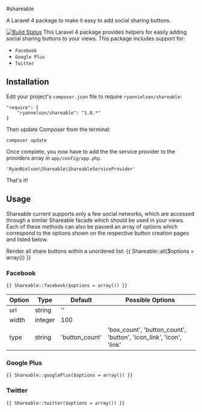 #shareable

A Laravel 4 package to make it easy to add social sharing buttons.

[![Build Status](https://travis-ci.org/RyanNielson/shareable.png?branch=develop)](https://travis-ci.org/RyanNielson/shareable.png)
This Laravel 4 package provides helpers for easily adding social sharing buttons to your views. This package includes support for:

- `Facebook`
- `Google Plus`
- `Twitter`


## Installation

Edit your project's `composer.json` file to require `ryannielson/shareable`:

	"require": {
		"ryannelson/shareable": "1.0.*"
	}

Then update Composer from the terminal:

	composer update

Once complete, you now have to add the the service provider to the providers array in `app/config/app.php`. 

	'RyanNielson\Shareable\ShareableServiceProvider'

That's it!


## Usage

Shareable current supports only a few social networks, which are accessed through a similar Shareable facade which should be used in your views. Each of these methods can also be passed an array of options which correspond to the options shown on the respective button creation pages and listed below.

Render all share buttons within a unordered list:
	{{ Shareable::all($options = array()) }}

### Facebook

	{{ Shareable::facebook($options = array()) }}

Option     | Type       | Default        | Possible Options
---------- | ---------- | ----------     | ----------
url        | string     | ''             | 
width      | integer    | 100            | 
type       | string     | 'button_count' | 'box_count', 'button_count', 'button', 'icon_link', 'icon', 'link'


### Google Plus
	{{ Shareable::googlePlus($options = array()) }}

### Twitter
	{{ Shareable::twitter($options = array()) }}



